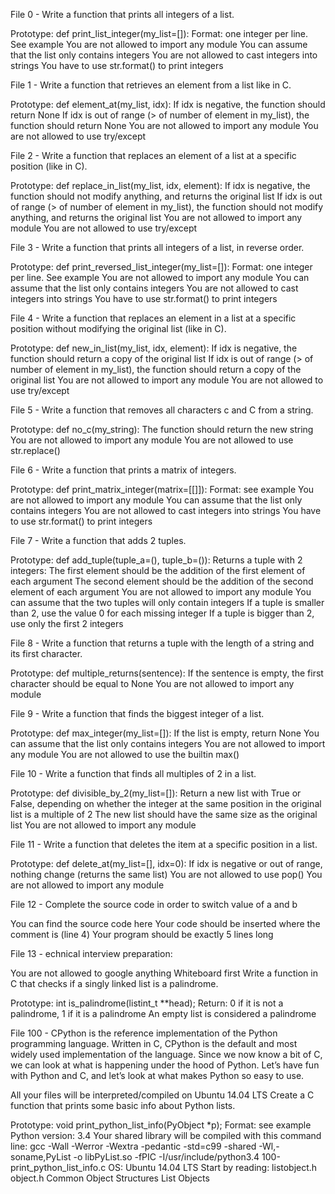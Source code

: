 File 0 - Write a function that prints all integers of a list.

Prototype: def print_list_integer(my_list=[]): Format: one integer per line. See example You are not allowed to import any module You can assume that the list only contains integers You are not allowed to cast integers into strings You have to use str.format() to print integers

File 1 - Write a function that retrieves an element from a list like in C.

Prototype: def element_at(my_list, idx): If idx is negative, the function should return None If idx is out of range (> of number of element in my_list), the function should return None You are not allowed to import any module You are not allowed to use try/except

File 2 - Write a function that replaces an element of a list at a specific position (like in C).

Prototype: def replace_in_list(my_list, idx, element): If idx is negative, the function should not modify anything, and returns the original list If idx is out of range (> of number of element in my_list), the function should not modify anything, and returns the original list You are not allowed to import any module You are not allowed to use try/except

File 3 - Write a function that prints all integers of a list, in reverse order.

Prototype: def print_reversed_list_integer(my_list=[]): Format: one integer per line. See example You are not allowed to import any module You can assume that the list only contains integers You are not allowed to cast integers into strings You have to use str.format() to print integers

File 4 - Write a function that replaces an element in a list at a specific position without modifying the original list (like in C).

Prototype: def new_in_list(my_list, idx, element): If idx is negative, the function should return a copy of the original list If idx is out of range (> of number of element in my_list), the function should return a copy of the original list You are not allowed to import any module You are not allowed to use try/except

File 5 - Write a function that removes all characters c and C from a string.

Prototype: def no_c(my_string): The function should return the new string You are not allowed to import any module You are not allowed to use str.replace()

File 6 - Write a function that prints a matrix of integers.

Prototype: def print_matrix_integer(matrix=[[]]): Format: see example You are not allowed to import any module You can assume that the list only contains integers You are not allowed to cast integers into strings You have to use str.format() to print integers

File 7 - Write a function that adds 2 tuples.

Prototype: def add_tuple(tuple_a=(), tuple_b=()): Returns a tuple with 2 integers: The first element should be the addition of the first element of each argument The second element should be the addition of the second element of each argument You are not allowed to import any module You can assume that the two tuples will only contain integers If a tuple is smaller than 2, use the value 0 for each missing integer If a tuple is bigger than 2, use only the first 2 integers

File 8 - Write a function that returns a tuple with the length of a string and its first character.

Prototype: def multiple_returns(sentence): If the sentence is empty, the first character should be equal to None You are not allowed to import any module

File 9 - Write a function that finds the biggest integer of a list.

Prototype: def max_integer(my_list=[]): If the list is empty, return None You can assume that the list only contains integers You are not allowed to import any module You are not allowed to use the builtin max()

File 10 - Write a function that finds all multiples of 2 in a list.

Prototype: def divisible_by_2(my_list=[]): Return a new list with True or False, depending on whether the integer at the same position in the original list is a multiple of 2 The new list should have the same size as the original list You are not allowed to import any module

File 11 - Write a function that deletes the item at a specific position in a list.

Prototype: def delete_at(my_list=[], idx=0): If idx is negative or out of range, nothing change (returns the same list) You are not allowed to use pop() You are not allowed to import any module

File 12 - Complete the source code in order to switch value of a and b

You can find the source code here Your code should be inserted where the comment is (line 4) Your program should be exactly 5 lines long

File 13 - echnical interview preparation:

You are not allowed to google anything Whiteboard first Write a function in C that checks if a singly linked list is a palindrome.

Prototype: int is_palindrome(listint_t **head); Return: 0 if it is not a palindrome, 1 if it is a palindrome An empty list is considered a palindrome

File 100 - CPython is the reference implementation of the Python programming language. Written in C, CPython is the default and most widely used implementation of the language. Since we now know a bit of C, we can look at what is happening under the hood of Python. Let’s have fun with Python and C, and let’s look at what makes Python so easy to use.

All your files will be interpreted/compiled on Ubuntu 14.04 LTS Create a C function that prints some basic info about Python lists.

Prototype: void print_python_list_info(PyObject *p); Format: see example Python version: 3.4 Your shared library will be compiled with this command line: gcc -Wall -Werror -Wextra -pedantic -std=c99 -shared -Wl,-soname,PyList -o libPyList.so -fPIC -I/usr/include/python3.4 100-print_python_list_info.c OS: Ubuntu 14.04 LTS Start by reading: listobject.h object.h Common Object Structures List Objects

